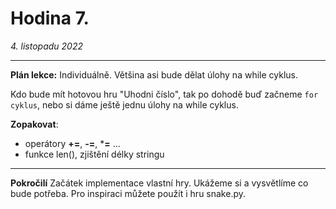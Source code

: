 # Hodina 7.
_4. listopadu 2022_

-------

**Plán lekce:**
Individuálně. Většina asi bude dělat úlohy na while cyklus.

Kdo bude mít hotovou hru "Uhodni číslo", tak po dohodě buď začneme `for cyklus`, nebo si dáme ještě jednu úlohy na while cyklus.


**Zopakovat**:
- operátory **+=**, **-=**, ***=** ...
- funkce len(), zjištění délky stringu
------

**Pokročilí**
Začátek implementace vlastní hry. Ukážeme si a vysvětlíme co bude potřeba.
Pro inspiraci můžete použít i hru snake.py.
